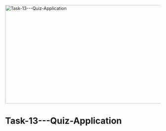 <img src="https://socialify.git.ci/Nosihle-Mthembu/Task-13---Quiz-Application/image?language=1&name=1&owner=1&stargazers=1&theme=Light" alt="Task-13---Quiz-Application" width="640" height="320" />

<h1>Task-13---Quiz-Application</h1>
<p></p>
